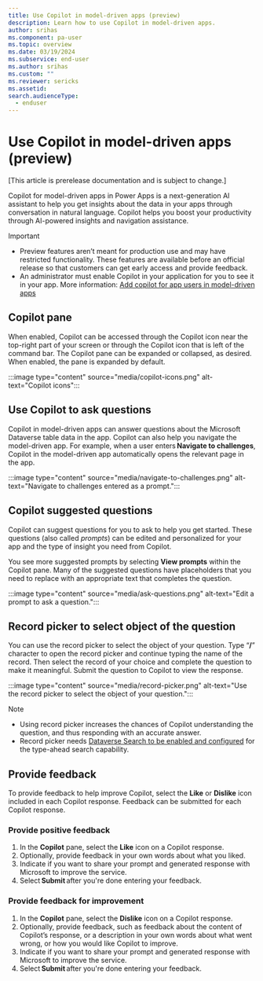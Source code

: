 ```yaml
---
title: Use Copilot in model-driven apps (preview)
description: Learn how to use Copilot in model-driven apps.
author: srihas
ms.component: pa-user
ms.topic: overview
ms.date: 03/19/2024
ms.subservice: end-user
ms.author: srihas
ms.custom: ""
ms.reviewer: sericks
ms.assetid: 
search.audienceType: 
  - enduser
---
```


# Use Copilot in model-driven apps (preview)

[This article is prerelease documentation and is subject to change.]

Copilot for model-driven apps in Power Apps is a next-generation AI assistant to help you get insights about the data in your apps through conversation in natural language. Copilot helps you boost your productivity through AI-powered insights and navigation assistance. 

> [!IMPORTANT]
> - Preview features aren’t meant for production use and may have restricted functionality. These features are available before an official release so that customers can get early access and provide feedback.
> - An administrator must enable Copilot in your application for you to see it in your app. More information: [Add copilot for app users in model-driven apps](../maker/model-driven-apps/add-ai-copilot.md)

## Copilot pane 

When enabled, Copilot can be accessed through the Copilot icon near the top-right part of your screen or through the Copilot icon that is left of the command bar. The Copilot pane can be expanded or collapsed, as desired. When enabled, the pane is expanded by default.

:::image type="content" source="media/copilot-icons.png" alt-text="Copilot icons":::

## Use Copilot to ask questions 

Copilot in model-driven apps can answer questions about the Microsoft Dataverse table data in the app. Copilot can also help you navigate the model-driven app. For example, when a user enters **Navigate to challenges**, Copilot in the model-driven app automatically opens the relevant page in the app. 

:::image type="content" source="media/navigate-to-challenges.png" alt-text="Navigate to challenges entered as a prompt.":::

## Copilot suggested questions 

Copilot can suggest questions for you to ask to help you get started. These questions (also called _prompts_) can be edited and personalized for your app and the type of insight you need from Copilot. 

You see more suggested prompts by selecting **View prompts** within the Copilot pane. Many of the suggested questions have placeholders that you need to replace with an appropriate text that completes the question. 

:::image type="content" source="media/ask-questions.png" alt-text="Edit a prompt to ask a question.":::

## Record picker to select object of the question 

You can use the record picker to select the object of your question. Type “**/**” character to open the record picker and continue typing the name of the record. Then select the record of your choice and complete the question to make it meaningful. Submit the question to Copilot to view the response. 

:::image type="content" source="media/record-picker.png" alt-text="Use the record picker to select the object of your question.":::

> [!Note]
> - Using record picker increases the chances of Copilot understanding the question, and thus responding with an accurate answer.
> - Record picker needs [Dataverse Search to be enabled and configured](/power-platform/admin/configure-relevance-search-organization) for the type-ahead search capability. 

## Provide feedback 

To provide feedback to help improve Copilot, select the **Like** or **Dislike** icon included in each Copilot response. Feedback can be submitted for each Copilot response. 

### Provide positive feedback 

1. In the **Copilot** pane, select the **Like** icon on a Copilot response. 
1. Optionally, provide feedback in your own words about what you liked.
1. Indicate if you want to share your prompt and generated response with Microsoft to improve the service.
1. Select **Submit** after you're done entering your feedback. 

### Provide feedback for improvement 

1. In the **Copilot** pane, select the **Dislike** icon on a Copilot response. 
1. Optionally, provide feedback, such as feedback about the content of Copilot’s response, or a description in your own words about what went wrong, or how you would like Copilot to improve.
1.  Indicate if you want to share your prompt and generated response with Microsoft to improve the service.
1. Select **Submit** after you're done entering your feedback. 

